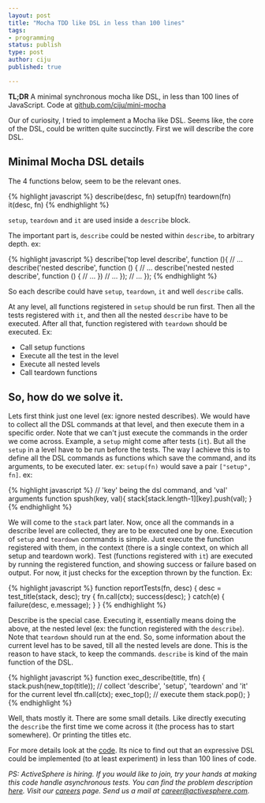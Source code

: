 ```yaml
---
layout: post
title: "Mocha TDD like DSL in less than 100 lines"
tags:
- programming
status: publish
type: post
author: ciju
published: true

---
```


**TL;DR**
A minimal synchronous mocha like DSL, in less than 100 lines of
JavaScript. Code at [github.com/ciju/mini-mocha](http://github.com/ciju/mini-mocha)


Our of curiosity, I tried to implement a Mocha like DSL. Seems like,
the core of the DSL, could be written quite succinctly. First we will
describe the core DSL.

## Minimal Mocha DSL details

The 4 functions below, seem to be the relevant ones.

{% highlight javascript %}
describe(desc, fn)
setup(fn)
teardown(fn)
it(desc, fn)
{% endhighlight %}

`setup`, `teardown` and `it` are used inside a `describe` block.

The important part is, `describe` could be nested within `describe`,
to arbitrary depth. ex:

{% highlight javascript %}
describe('top level describe', function (){
    // ...
    describe('nested describe', function () {
        // ...
        describe('nested nested describe', function () {
            // ...
        })
        // ...
    });
    // ...
});
{% endhighlight %}

So each describe could have `setup`, `teardown`, `it` and well
`describe` calls.

At any level, all functions registered in `setup` should be run
first. Then all the tests registered with `it`, and then all the
nested `describe` have to be executed. After all that, function
registered with `teardown` should be executed. Ex:

- Call setup functions
- Execute all the test in the level
- Execute all nested levels
- Call teardown functions

## So, how do we solve it.

Lets first think just one level (ex: ignore nested describes). We
would have to collect all the DSL commands at that level, and then
execute them in a specific order. Note that we can't just execute the
commands in the order we come across. Example, a `setup` might come
after tests (`it`). But all the `setup` in a level have to be run
before the tests. The way I achieve this is to define all the DSL
commands as functions which save the command, and its arguments, to be
executed later. ex: `setup(fn)` would save a pair `["setup", fn]`. ex:

{% highlight javascript %}
// 'key' being the dsl command, and 'val' arguments
function spush(key, val){
    stack[stack.length-1][key].push(val);
}
{% endhighlight %}

We will come to the `stack` part later. Now, once all the commands in
a describe level are collected, they are to be executed one by one.
Execution of `setup` and `teardown` commands is simple. Just execute
the function registered with them, in the context (there is a single
context, on which all setup and teardown work). Test (functions
registered with `it`) are executed by running the registered function,
and showing success or failure based on output. For now, it just
checks for the exception thrown by the function. Ex:

{% highlight javascript %}
function reportTests(fn, desc) {
    desc = test_title(stack, desc);
    try {
        fn.call(ctx);
        success(desc);
    } catch(e) {
        failure(desc, e.message);
    }
}
{% endhighlight %}


Describe is the special case. Executing it, essentially means doing
the above, at the nested level (ex: the function registered with the
`describe`). Note that `teardown` should run at the end. So, some
information about the current level has to be saved, till all the
nested levels are done. This is the reason to have stack, to keep the
commands. `describe` is kind of the main function of the DSL.

{% highlight javascript %}
function exec_describe(title, tfn) {
    stack.push(new_top(title));
    // collect 'describe', 'setup', 'teardown' and 'it' for the current level
    tfn.call(ctx);
    exec_top();  // execute them
    stack.pop();
}
{% endhighlight %}


Well, thats mostly it. There are some small details. Like directly
executing the `describe` the first time we come across it (the process
has to start somewhere). Or printing the titles etc.

For more details look at the
[code](https://github.com/ciju/mini-mocha/blob/master/describe.js).
Its nice to find out that an expressive DSL could be implemented (to
at least experiment) in less than 100 lines of code.

*PS: ActiveSphere is hiring. If you would like to join, try your hands at making this code handle asynchronous tests. You can find the problem description [here](https://gist.github.com/ciju/c321a972ab22656e5988). Visit our [careers](/careers.html) page. Send us a mail at [career@activesphere.com](mailto:career@activesphere.com).*
